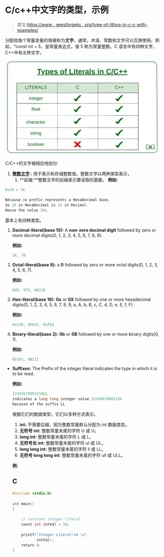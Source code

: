 # C/c++中文字的类型，示例

> 原文:[https://www . geesforgeks . org/type-of-lithos-in-c-c-with-examples/](https://www.geeksforgeeks.org/types-of-literals-in-c-c-with-examples/)

分配给每个常量变量的值被称为**文字**。通常，术语、常数和文字可以互换使用。例如，“const int = 5，是常量表达式，值 5 称为常量整数。C 语言中有四种文字，C++中有五种文字。

[![](img/61bfb05543af3b58753a8ade16a2ac74.png)](https://media.geeksforgeeks.org/wp-content/uploads/20190823141825/Types-of-Literals-in-C_C-3.jpg)

C/C++的文字被相应地划分:

1.  **[整数文字](https://www.geeksforgeeks.org/integer-literal-in-c-cpp-prefixes-suffixes/) :** 用于表示和存储整数值。整数文字以两种类型表示，
    1.  **前缀:**整数文字的前缀表示要读取的基数。
        **例如:**

```cpp
0x10 = 16

Because 0x prefix represents a HexaDecimal base.
So 10 in HexaDecimal is 16 in Decimal.
Hence the value 16\. 

```

基本上有四种类型。

1.  **Decimal-literal(base 10):** A **non-zero decimal digit** followed by zero or more decimal digits(0, 1, 2, 3, 4, 5, 6, 7, 8, 9).

    **例如:**

    ```cpp
    56, 78

    ```

2.  **Octal-literal(base 8):** a **0** followed by zero or more octal digits(0, 1, 2, 3, 4, 5, 6, 7).

    **例如:**

    ```cpp
    045, 076, 06210

    ```

3.  **Hex-literal(base 16):** **0x** or **0X** followed by one or more hexadecimal digits(0, 1, 2, 3, 4, 5, 6, 7, 8, 9, a, A, b, B, c, C, d, D, e, E, f, F).

    **例如:**

    ```cpp
    0x23A, 0Xb4C, 0xFEA

    ```

4.  **Binary-literal(base 2):** **0b** or **0B** followed by one or more binary digits(0, 1).

    **例如:**

    ```cpp
    0b101, 0B111

    ```

*   **Suffixes:** The Prefix of the integer literal indicates the type in which it is to be read.

    **例如:**

    ```cpp
    12345678901234LL 
    indicates a long long integer value 12345678901234
    because of the suffix LL

    ```

    根据它们的数据类型，它们以多种方式表示。

    1.  **int:** 不需要后缀，因为整数常量默认分配为 int 数据类型。
    2.  **无符号 int:** 整数常量末尾的字符 U 或 U。
    3.  **long int:** 整数常量末尾的字符 L 或 L。
    4.  **无符号长 int:** 整数常量末尾的字符 ul 或 UL。
    5.  **long long int:** 整数常量末尾的字符 ll 或 LL。
    6.  **无符号 long long int:** 整数常量末尾的字符 ull 或 ULL。

    **例:**

    ## C

    ```cpp
    #include <stdio.h>

    int main()
    {

        // constant integer literal
        const int intVal = 10;

        printf("Integer Literal:%d \n",
               intVal);
        return 0;
    }
    ```
